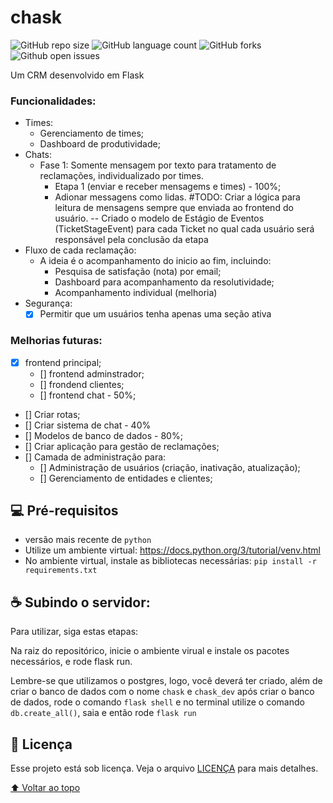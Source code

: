 # chask



![GitHub repo size](https://img.shields.io/github/repo-size/alehkiz/chask?style=for-the-badge)
![GitHub language count](https://img.shields.io/github/languages/count/alehkiz/chask?style=for-the-badge)
![GitHub forks](https://img.shields.io/github/forks/alehkiz/chask?style=for-the-badge)
![Github open issues](https://img.shields.io/github/issues/alehkiz/chask?style=for-the-badge)


Um CRM desenvolvido em Flask

### Funcionalidades:

 - Times:
    - Gerenciamento de times;
    - Dashboard de produtividade;
 - Chats:
    - Fase 1: Somente mensagem por texto para tratamento de reclamações, individualizado por times.
        - Etapa 1 (enviar e receber mensagems e times) - 100%;
        - Adionar messagens como lidas. #TODO: Criar a lógica para leitura de mensagens sempre que enviada ao frontend do usuário.
        -- Criado o modelo de Estágio de Eventos (TicketStageEvent) para cada Ticket no qual cada usuário será responsável pela conclusão da etapa
 - Fluxo de cada reclamação:
    - A ideia é o acompanhamento do inicio ao fim, incluindo:
        - Pesquisa de satisfação (nota) por email;
        - Dashboard para acompanhamento da resolutividade;
        - Acompanhamento individual (melhoria)
 - Segurança:
    - [x] Permitir que um usuários tenha apenas uma seção ativa

### Melhorias futuras:

- [x] frontend principal;
    - [] frontend adminstrador;
    - [] frondend clientes;
    - [] frontend chat - 50%;
- [] Criar rotas;
- [] Criar sistema de chat - 40%
- [] Modelos de banco de dados - 80%;
- [] Criar aplicação para gestão de reclamações;
- [] Camada de administração para:
    - [] Administração de usuários (criação, inativação, atualização);
    - [] Gerenciamento de entidades e clientes;

## 💻 Pré-requisitos

* versão mais recente de `python`
* Utilize um ambiente virtual: https://docs.python.org/3/tutorial/venv.html
* No ambiente virtual, instale as bibliotecas necessárias: `pip install -r requirements.txt`

## ☕ Subindo o servidor:

Para utilizar, siga estas etapas:

Na raiz do repositórico, inicie o ambiente virual e instale os pacotes necessários, e rode flask run.

Lembre-se que utilizamos o postgres, logo, você deverá ter criado, além de criar o banco de dados com o nome `chask` e `chask_dev` após criar o banco de dados, rode o comando `flask shell` e no terminal utilize o comando `db.create_all()`, saia e então rode `flask run`


## 📝 Licença

Esse projeto está sob licença. Veja o arquivo [LICENÇA](LICENSE.md) para mais detalhes.

[⬆ Voltar ao topo](#chask)<br>
